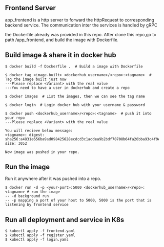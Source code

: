 Frontend Server
---------------
app_frontend is a http server to forward the httpRequest to corresponding backend service.
The communication inter the services is handled by gRPC

the Dockerfile already was provided in this repo.
After clone this repo,go to path /app_frontend, and build the image with Dockerfile.

Build image & share it in docker hub
------------------------------------

    $ docker build -f Dockerfile .  # Build a image with Dockerfile
    
    $ docker tag <image-built> <dockerhub_username>/<repo>:<tagname>  # Tag the image built just now
    ---Please replace <Variant> with the real value
    ---You need to have a user in dockerhub and create a repo
    
    $ docker images  # List the images, then we can see the tag name
    
    $ docker login  # Login docker hub with your username & password
    
    $ docker push <dockerhub_username>/<repo>:<tagname>  # push it into your repo
    ---Please replace <Variant> with the real value
    
    You will recieve below message:
    <tagname>: digest: sha256:a4831e656ba9ad098425628ecdcd3c1addea9b2bdf70708b64fa20bba93c4f9e size: 3052
    
    Now image was pushed in your repo.
    
    
Run the image
-------------

Run it anywhere after it was pushed into a repo.
    
    $ docker run -d -p <your-port>:5000 <dockerhub_username>/<repo>:<tagname> # run the image
    -- -d background run
    -- -p mapping a port of your host to 5000, 5000 is the port that is listening by frontend service

Run all deployment and service in K8s
----------------------------------------------------------------------------------------------------------
    $ kubectl apply -f frontend.yaml
    $ kubectl apply -f register.yaml
    $ kubectl apply -f login.yaml

    
  

    
    



